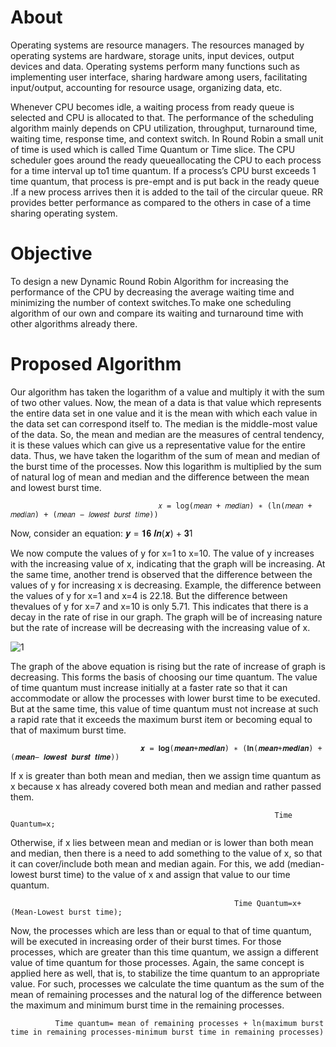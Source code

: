 # About
Operating systems are resource managers. The resources managed by operating systems are hardware, storage units, input devices, output devices and data. Operating systems perform many functions such as implementing user interface, sharing hardware among users, facilitating input/output, accounting for resource usage, organizing data, etc.

Whenever CPU becomes idle, a waiting process from ready queue is selected and CPU is allocated to that. The performance of the scheduling algorithm mainly depends on CPU 
utilization, throughput, turnaround time, waiting time, response time, and context switch. In Round Robin a small unit of time is used which is called Time Quantum or Time slice. The CPU scheduler goes around the ready queueallocating the CPU to each process for a time interval up to1 time quantum. If a process’s CPU burst exceeds 1 time quantum, that process is pre-empt and is put back in the ready queue .If a new process arrives then it is added to the tail of the circular queue. RR provides better performance as compared to the others in case of a time sharing operating system.

# Objective
To design a new Dynamic Round Robin Algorithm for increasing the performance of the CPU by decreasing the average waiting time and minimizing the number of context switches.To make one scheduling algorithm of our own and compare its waiting and turnaround time with other algorithms already there. 

# Proposed Algorithm
Our algorithm has taken the logarithm of a value and multiply it with the sum of two other values. Now, the mean of a data is that value which represents the entire data set in one value and it is the mean with which each value in the data set can correspond itself to. The median is the middle-most value of the data. So, the mean and median are the measures of central tendency, it is these values which can give us a representative value for the entire data. Thus, we have taken the logarithm of the sum of mean and median of the burst time of the processes. Now this logarithm is multiplied by the sum of natural log of mean and median and the difference between the mean and lowest burst time.

                                     𝑥 = log(𝑚𝑒𝑎𝑛 + 𝑚𝑒𝑑𝑖𝑎𝑛) ∗ (ln(𝑚𝑒𝑎𝑛 + 𝑚𝑒𝑑𝑖𝑎𝑛) + (𝑚𝑒𝑎𝑛 − 𝑙𝑜𝑤𝑒𝑠𝑡 𝑏𝑢𝑟𝑠𝑡 𝑡𝑖𝑚𝑒))

Now, consider an equation:
                         𝒚 = 𝟏𝟔 𝒍𝒏(𝒙) + 𝟑1

We now compute the values of y for x=1 to x=10. The value of y increases with the increasing value of x, indicating that the graph will be increasing. At the same time, another trend is observed that the difference between the values of y for increasing x is decreasing. Example, the difference between the values of y for x=1 and x=4 is 22.18. But the difference between thevalues of y for x=7 and x=10 is only 5.71. This indicates that there is a decay in the rate of rise in our graph. The graph will be of increasing nature but the rate of increase will be decreasing with the increasing value of x.

![1](https://user-images.githubusercontent.com/103348726/162681168-bb239fc4-7b5f-4853-bf7f-407e7c708a48.PNG)

The graph of the above equation is rising but the rate of increase of graph is decreasing. This forms the basis of choosing our time quantum. The value of time quantum must increase initially at a faster rate so that it can accommodate or allow the processes with lower burst time to be executed. But at the same time, this value of time quantum must not increase at such a rapid rate that it exceeds the maximum burst item or becoming equal to that of maximum burst time. 

                                 𝒙 = 𝐥𝐨𝐠(𝒎𝒆𝒂𝒏+𝒎𝒆𝒅𝒊𝒂𝒏) ∗ (𝐥𝐧(𝒎𝒆𝒂𝒏+𝒎𝒆𝒅𝒊𝒂𝒏) + (𝒎𝒆𝒂𝒏− 𝒍𝒐𝒘𝒆𝒔𝒕 𝒃𝒖𝒓𝒔𝒕 𝒕𝒊𝒎𝒆))

If x is greater than both mean and median, then we assign time quantum as x because x has already covered both mean and median and rather passed them.

                                                               Time Quantum=x;
                                                               
Otherwise, if x lies between mean and median or is lower than both mean and median, then there is a need to add something to the value of x, so that it can cover/include both mean and median again. For this, we add (median-lowest burst time) to the value of x and assign that value to our time quantum.

                                                      Time Quantum=x+(Mean-Lowest burst time);

Now, the processes which are less than or equal to that of time quantum, will be executed in increasing order of their burst times. For those processes, which are greater than this time quantum, we assign a different value of time quantum for those processes. Again, the same concept is applied here as well, that is, to stabilize the time quantum to an appropriate value. For such, processes we calculate the time quantum as the sum of the mean of remaining processes and the natural log of the difference between the maximum and minimum burst time in the remaining processes.

              Time quantum= mean of remaining processes + ln(maximum burst time in remaining processes-minimum burst time in remaining processes)
